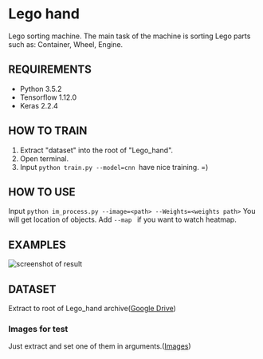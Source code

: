 
# Lego hand
Lego sorting machine. The main task of the machine is sorting Lego parts such as: Container, Wheel, Engine.
## REQUIREMENTS
- Python 3.5.2
- Tensorflow 1.12.0
- Keras 2.2.4
## HOW TO TRAIN
1. Extract "dataset" into the root of "Lego_hand".
2. Open terminal.
3. Input ```python train.py --model=cnn ```have nice training. =)
## HOW TO USE
Input ```python im_process.py --image=<path> --Weights=<weights path>``` You will get location of objects.
Add  ```--map ``` if you want to watch heatmap.
## EXAMPLES
![screenshot of result](https://sun1-6.userapi.com/c844722/v844722616/18d1f0/RWZLHSuz6x0.jpg)
## DATASET
Extract to root of Lego_hand archive([Google Drive](https://drive.google.com/file/d/1D7mEB8XH9sLy6GHo89HE-NMJRcYorvLq/view?usp=sharing))
### Images for test
Just extract and set one of them in arguments.([Images](https://drive.google.com/open?id=1U0v3WrnQEql4P-VBB7b0l_9CkrfQ3_bU))
